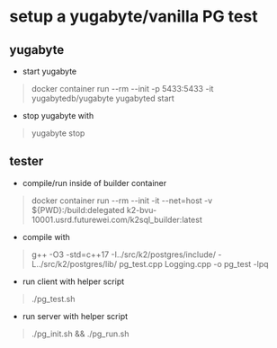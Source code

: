# setup a yugabyte/vanilla PG test
## yugabyte
- start yugabyte
>docker container run --rm --init -p 5433:5433 -it yugabytedb/yugabyte
>yugabyted start

- stop yugabyte with
>yugabyte stop

## tester
- compile/run inside of builder container
> docker container run --rm --init -it --net=host -v ${PWD}:/build:delegated k2-bvu-10001.usrd.futurewei.com/k2sql_builder:latest

- compile with
>g++ -O3 -std=c++17 -I../src/k2/postgres/include/ -L../src/k2/postgres/lib/ pg_test.cpp Logging.cpp -o pg_test -lpq

- run client with helper script
> ./pg_test.sh

- run server with helper script
> ./pg_init.sh && ./pg_run.sh
